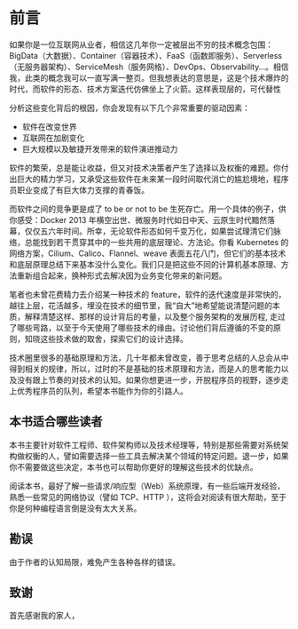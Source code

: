 # 前言

如果你是一位互联网从业者，相信这几年你一定被层出不穷的技术概念包围：BigData（大数据）、Container（容器技术）、FaaS（函数即服务）、Serverless（无服务器架构）、ServiceMesh（服务网格）、DevOps、Observability...。相信我，此类的概念我可以一直写满一整页。但我想表达的意思是，这是个技术爆炸的时代，而软件的形态、技术方案迭代仿佛坐上了火箭。这样表现层的，可代替性  

分析这些变化背后的根因，你会发现有以下几个非常重要的驱动因素：

- 软件在改变世界
- 互联网在加剧变化
- 巨大规模以及敏捷开发带来的软件演进推动力

软件的繁荣，总是能让收益，但又对技术决策者产生了选择以及权衡的难题。你付出巨大的精力学习，又承受这些软件在未来某一段时间取代消亡的尴尬境地，程序员职业变成了有巨大体力支撑的青春饭。


而软件之间的竞争更是成了 to be or not to be 生死存亡。用一个具体的例子，供你感受：Docker 2013 年横空出世、微服务时代如日中天、云原生时代黯然落幕，仅仅五六年时间。所幸，无论软件形态如何千变万化，如果尝试理清它们脉络，总能找到若干贯穿其中的一些共用的底层理论、方法论。你看 Kubernetes 的网络方案，Cilium、Calico、Flannel、weave 表面五花八门，但它们的基本技术和底层原理总结下来基本没什么变化。我们只是把这些不同的计算机基本原理、方法重新组合起来，换种形式去解决因为业务变化带来的新问题。


笔者也未曾花费精力去介绍某一种技术的 feature，软件的迭代速度是非常快的，越往上层，花活越多，埋没在技术的细节里，我“自大”地希望能说清楚问题的本质，解释清楚这样、那样的设计背后的考量，以及整个服务架构的发展历程, 走过了哪些弯路，以至于今天使用了哪些技术的缘由。讨论他们背后遵循的不变的原则，知晓这些技术做的取舍，探索它们的设计选择。


技术圈里很多的基础原理和方法，几十年都未曾改变，善于思考总结的人总会从中得到相关的规律，所以，过时的不是基础的技术原理和方法，而是人的思考能力以及没有跟上节奏的对技术的认知。如果你想更进一步，开脱程序员的视野，逐步走上优秀程序员的队列，希望本书能作为你的引路人。

## 本书适合哪些读者

本书主要针对软件工程师、软件架构师以及技术经理等，特别是那些需要对系统架构做权衡的人，譬如需要选择一些工具去解决某个领域的特定问题。退一步，如果你不需要做这些决定，本书也可以帮助你更好的理解这些技术的优缺点。

阅读本书，最好了解一些请求/响应型（Web）系统原理，有一些后端开发经验，熟悉一些常见的网络协议（譬如 TCP、HTTP ），这将会对阅读有很大帮助，至于你是何种编程语言倒是没有太大关系。

## 勘误

由于作者的认知局限，难免产生各种各样的错误。

## 致谢

首先感谢我的家人，